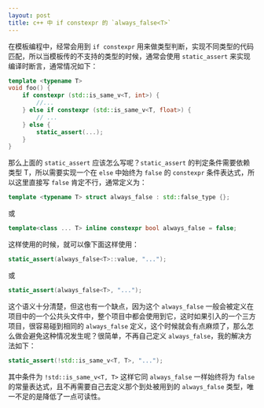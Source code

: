 ```yaml
---
layout: post
title: c++ 中 if constexpr 的 `always_false<T>`
---
```


在模板编程中，经常会用到 `if constexpr` 用来做类型判断，实现不同类型的代码匹配，所以当模板传的不支持的类型的时候，通常会使用 `static_assert` 来实现编译时断言，通常情况如下：
```c++
template <typename T>
void foo() {
    if constexpr (std::is_same_v<T, int>) {
        //...
    } else if constexpr (std::is_same_v<T, float>) {
        // ...
    } else {
        static_assert(...);
    }
}
```
那么上面的 `static_assert` 应该怎么写呢？`static_assert` 的判定条件需要依赖类型 T，所以需要实现一个在 `else` 中始终为 `false` 的 `constexpr` 条件表达式，所以这里直接写 `false` 肯定不行，通常定义为：
```c++
template <typename T> struct always_false : std::false_type {};
```
或
```c++
template<class ... T> inline constexpr bool always_false = false;
```
这样使用的时候，就可以像下面这样使用：
```c++
static_assert(always_false<T>::value, "...");
```
或
```c++
static_assert(always_false<T>, "...");
```
这个语义十分清楚，但这也有一个缺点，因为这个 `always_false` 一般会被定义在项目中的一个公共头文件中，整个项目中都会使用到它，这时如果引入的一个三方项目，很容易碰到相同的 `always_false` 定义，这个时候就会有点麻烦了，那么怎么做会避免这种情况发生呢？很简单，不再自己定义 `always_false`，我的解决方法如下：
```c++
static_assert(!std::is_same_v<T, T>, "...");
```
其中条件为 `!std::is_same_v<T, T>` 这样它同 `always_false` 一样始终将为 `false` 的常量表达式，且不再需要自己去定义那个到处被用到的 `always_false` 类型，唯一不足的是降低了一点可读性。
